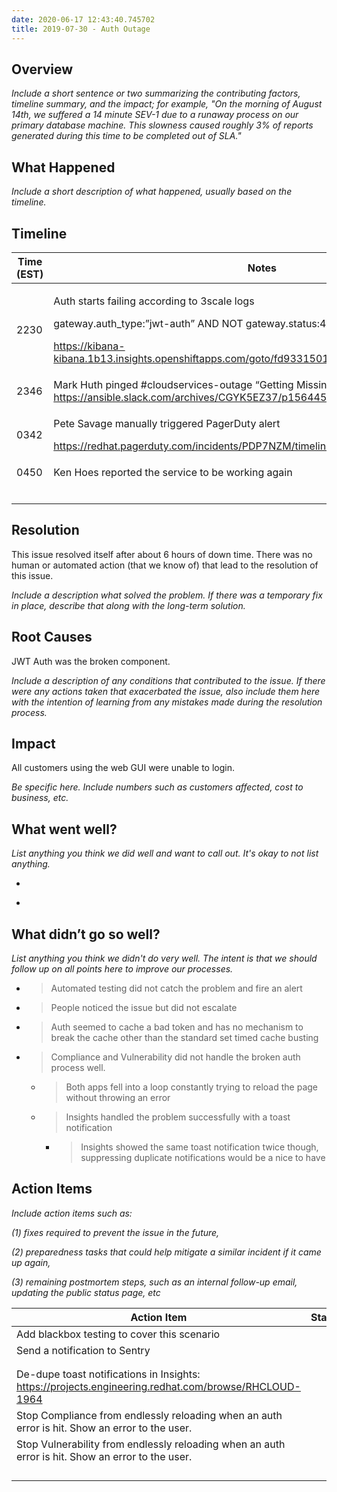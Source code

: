 ```yaml
---
date: 2020-06-17 12:43:40.745702
title: 2019-07-30 - Auth Outage
---
```

## <span dir="ltr">Overview</span>

*<span dir="ltr">Include a short sentence or two summarizing the
contributing factors, timeline summary, and the impact; for example, "On
the morning of August 14th, we suffered a 14 minute SEV-1 due to a
runaway process on our primary database machine. This slowness caused
roughly 3% of reports generated during this time to be completed out of
SLA."</span>*

<span dir="ltr"></span>

## <span dir="ltr">What Happened</span>

*<span dir="ltr">Include a short description of what happened, usually
based on the timeline.</span>*

<span dir="ltr"></span>

## <span dir="ltr">Timeline</span>

<table>
<thead>
<tr class="header">
<th><strong><span dir="ltr">Time (EST)</span></strong></th>
<th><strong><span dir="ltr">Notes</span></strong></th>
</tr>
</thead>
<tbody>
<tr class="odd">
<td><span dir="ltr">2230</span></td>
<td><p><span dir="ltr">Auth starts failing according to 3scale logs</span></p>
<p><span dir="ltr">gateway.auth_type:”jwt-auth” AND NOT gateway.status:401</span></p>
<p><span dir="ltr"><a href="https://kibana-kibana.1b13.insights.openshiftapps.com/goto/fd933150179ae87f8863587c8dabe761"><span class="underline">https://kibana-kibana.1b13.insights.openshiftapps.com/goto/fd933150179ae87f8863587c8dabe761</span></a></span></p></td>
</tr>
<tr class="even">
<td><span dir="ltr">2346</span></td>
<td><span dir="ltr">Mark Huth pinged #cloudservices-outage “Getting Missing Authentication errors” <a href="https://ansible.slack.com/archives/CGYK5EZ37/p1564458381000500"><span class="underline">https://ansible.slack.com/archives/CGYK5EZ37/p1564458381000500</span></a></span></td>
</tr>
<tr class="odd">
<td><span dir="ltr">0342</span></td>
<td><p><span dir="ltr">Pete Savage manually triggered PagerDuty alert</span></p>
<p><span dir="ltr"><a href="https://redhat.pagerduty.com/incidents/PDP7NZM/timeline"><span class="underline">https://redhat.pagerduty.com/incidents/PDP7NZM/timeline</span></a></span></p></td>
</tr>
<tr class="even">
<td><span dir="ltr">0450</span></td>
<td><span dir="ltr">Ken Hoes reported the service to be working again</span></td>
</tr>
<tr class="odd">
<td><span dir="ltr"></span></td>
<td><span dir="ltr"></span></td>
</tr>
<tr class="even">
<td><span dir="ltr"></span></td>
<td><span dir="ltr"></span></td>
</tr>
<tr class="odd">
<td><span dir="ltr"></span></td>
<td><span dir="ltr"></span></td>
</tr>
<tr class="even">
<td><span dir="ltr"></span></td>
<td><span dir="ltr"></span></td>
</tr>
<tr class="odd">
<td><span dir="ltr"></span></td>
<td><span dir="ltr"></span></td>
</tr>
<tr class="even">
<td><span dir="ltr"></span></td>
<td><span dir="ltr"></span></td>
</tr>
</tbody>
</table>

<span dir="ltr"></span>

## <span dir="ltr">Resolution</span>

<span dir="ltr">This issue resolved itself after about 6 hours of down
time. There was no human or automated action (that we know of) that lead
to the resolution of this issue.</span>

<span dir="ltr"></span>

*<span dir="ltr">Include a description what solved the problem. If there
was a temporary fix in place, describe that along with the long-term
solution.</span>*

<span dir="ltr"></span>

## <span dir="ltr">Root Causes</span>

<span dir="ltr">JWT Auth was the broken component.</span>

<span dir="ltr"></span>

*<span dir="ltr">Include a description of any conditions that
contributed to the issue. If there were any actions taken that
exacerbated the issue, also include them here with the intention of
learning from any mistakes made during the resolution process.</span>*

<span dir="ltr"></span>

## <span dir="ltr">Impact</span>

<span dir="ltr">All customers using the web GUI were unable to
login.</span>

<span dir="ltr"></span>

*<span dir="ltr">Be specific here. Include numbers such as customers
affected, cost to business, etc.</span>*

<span dir="ltr"></span>

<span dir="ltr"></span>

## <span dir="ltr">What went well?</span>

*<span dir="ltr">List anything you think we did well and want to call
out. It's okay to not list anything.</span>*

  - > <span dir="ltr"></span>

  - > <span dir="ltr"></span>

<span dir="ltr"></span>

## <span dir="ltr">What didn’t go so well?</span>

*<span dir="ltr">List anything you think we didn't do very well. The
intent is that we should follow up on all points here to improve our
processes.</span>*

  - > <span dir="ltr">Automated testing did not catch the problem and
    > fire an alert</span>

  - > <span dir="ltr">People noticed the issue but did not
    > escalate</span>

  - > <span dir="ltr">Auth seemed to cache a bad token and has no
    > mechanism to break the cache other than the standard set timed
    > cache busting</span>

  - > <span dir="ltr">Compliance and Vulnerability did not handle the
    > broken auth process well.</span>
    
      - > <span dir="ltr">Both apps fell into a loop constantly trying
        > to reload the page without throwing an error</span>
    
      - > <span dir="ltr">Insights handled the problem successfully with
        > a toast notification</span>
        
          - > <span dir="ltr">Insights showed the same toast
            > notification twice though, suppressing duplicate
            > notifications would be a nice to have</span>

<span dir="ltr"></span>

## <span dir="ltr">Action Items</span>

*<span dir="ltr">Include action items such as:</span>*

*<span dir="ltr">(1) fixes required to prevent the issue in the
future,</span>*

*<span dir="ltr">(2) preparedness tasks that could help mitigate a
similar incident if it came up again,</span>*

*<span dir="ltr">(3) remaining postmortem steps, such as an internal
follow-up email, updating the public status page, etc</span>*

<span dir="ltr"></span>

<span dir="ltr"></span>

<table>
<thead>
<tr class="header">
<th><strong><span dir="ltr">Action Item</span></strong></th>
<th><strong><span dir="ltr">Status</span></strong></th>
</tr>
</thead>
<tbody>
<tr class="odd">
<td><span dir="ltr">Add blackbox testing to cover this scenario</span></td>
<td><span dir="ltr"></span></td>
</tr>
<tr class="even">
<td><span dir="ltr">Send a notification to Sentry</span></td>
<td><span dir="ltr"></span></td>
</tr>
<tr class="odd">
<td><span dir="ltr"></span></td>
<td><span dir="ltr"></span></td>
</tr>
<tr class="even">
<td><span dir="ltr"></span></td>
<td><span dir="ltr"></span></td>
</tr>
<tr class="odd">
<td><span dir="ltr">De-dupe toast notifications in Insights: <a href="https://projects.engineering.redhat.com/browse/RHCLOUD-1964"><span class="underline">https://projects.engineering.redhat.com/browse/RHCLOUD-1964</span></a></span></td>
<td><span dir="ltr"></span></td>
</tr>
<tr class="even">
<td><span dir="ltr">Stop Compliance from endlessly reloading when an auth error is hit. Show an error to the user.</span></td>
<td><span dir="ltr"></span></td>
</tr>
<tr class="odd">
<td><span dir="ltr">Stop Vulnerability from endlessly reloading when an auth error is hit. Show an error to the user.</span></td>
<td><span dir="ltr"></span></td>
</tr>
<tr class="even">
<td><span dir="ltr"></span></td>
<td><span dir="ltr"></span></td>
</tr>
<tr class="odd">
<td><span dir="ltr"></span></td>
<td><span dir="ltr"></span></td>
</tr>
<tr class="even">
<td><span dir="ltr"></span></td>
<td><span dir="ltr"></span></td>
</tr>
<tr class="odd">
<td><span dir="ltr"></span></td>
<td><span dir="ltr"></span></td>
</tr>
</tbody>
</table>

<span dir="ltr"></span>

<span dir="ltr"></span>

<span dir="ltr"></span>
